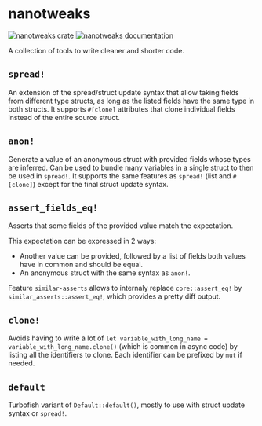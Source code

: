 # nanotweaks

[![nanotweaks crate](https://img.shields.io/crates/v/nanotweaks.svg)](https://crates.io/crates/nanotweaks)
[![nanotweaks documentation](https://docs.rs/nanotweaks/badge.svg)](https://docs.rs/nanotweaks)

A collection of tools to write cleaner and shorter code.

## `spread!`

An extension of the spread/struct update syntax that allow taking fields from different type
structs, as long as the listed fields have the same type in both structs. It supports `#[clone]`
attributes that clone individual fields instead of the entire source struct.

## `anon!`

Generate a value of an anonymous struct with provided fields whose types are inferred. Can be used
to bundle many variables in a single struct to then be used in `spread!`. It supports the same
features as `spread!` (list and `#[clone]`) except for the final struct update syntax.

## `assert_fields_eq!`

Asserts that some fields of the provided value match the expectation.

This expectation can be expressed in 2 ways:
- Another value can be provided, followed by a list of fields both values have in common and should
  be equal.
- An anonymous struct with the same syntax as `anon!`.

Feature `similar-asserts` allows to internaly replace `core::assert_eq!` by
`similar_asserts::assert_eq!`, which provides a pretty diff output.

## `clone!`

Avoids having to write a lot of `let variable_with_long_name = variable_with_long_name.clone()`
(which is common in async code) by listing all the identifiers to clone. Each identifier can be
prefixed by `mut` if needed.

## `default`

Turbofish variant of `Default::default()`, mostly to use with struct update syntax or `spread!`.